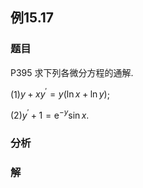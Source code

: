 ## 例15.17
### 题目
P395 求下列各微分方程的通解.

(1)$y + x{y}^{\prime } = y( {\ln x + \ln y})$;

(2)${y}^{\prime } + 1 = {\mathrm{e}}^{-y}\sin x$.
### 分析

### 解